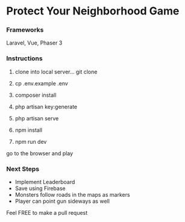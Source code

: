 # Protect Your Neighborhood Game
### Frameworks
Laravel, Vue, Phaser 3

### Instructions
1. clone into local server... git clone

2. cp .env.example .env

3. composer install

4. php artisan key:generate
5. php artisan serve 
6. npm install 
7. npm run dev

go to the browser and play

### Next Steps
* Implement Leaderboard
* Save using Firebase
* Monsters follow roads in the maps as markers
* Player can point gun sideways as well

Feel FREE to make a pull request
